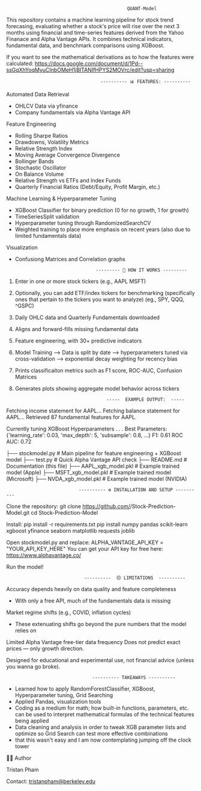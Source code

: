                                                  QUANT-Model

This repository contains a machine learning pipeline for stock trend forecasing, evaluating whether a stock's price will rise over the next 3 months using financial and time-series features derived from the Yahoo Finanace and Alpha Vantage APIs. It combines technical indicators, fundamental data, and benchmark comparisons using XGBoost.

If you want to see the mathematical derivations as to how the features were calculated:
https://docs.google.com/document/d/1Pd--ssGqXhYoqMyuCInbOMeH1jBITANIfHPYS2MOVrc/edit?usp=sharing

                                       ---------- 📊 FEATURES: ----------

Automated Data Retrieval
  - OHLCV Data via yfinance
  - Company fundamentals via Alpha Vantage API

Feature Engineering
  - Rolling Sharpe Ratios
  - Drawdowns, Volatility Metrics
  - Relative Strength Index
  - Moving Average Convergence Divergence
  - Bollinger Bands
  - Stochastic Oscillator
  - On Balance Volume
  - Relative Strength vs ETFs and Index Funds
  - Quarterly Financial Ratios (Debt/Equity, Profit Margin, etc.)

Machine Learning & Hyperparameter Tuning
  - XGBoost Classifier for binary prediction (0 for no growth, 1 for growth)
  - TimeSeriesSplit validation
  - Hyperparameter tuning through RandomizedSearchCV
  - Weighted training to place more emphasis on recent years (also due to limited fundamentals data)
    
Visualization
  - Confusiong Matrices and Correlation graphs

                                      --------- 🧠 HOW IT WORKS ---------

1. Enter in one or more stock tickers (e.g., AAPL MSFT)
2. Optionally, you can add ETF/index tickers for benchmarking (specifically ones that pertain to the tickers you want to analyze) (eg., SPY, QQQ, ^GSPC)
3. Daily OHLC data and Quarterly Fundamentals downloaded
4. Aligns and forward-fills missing fundamental data
5. Feature engineering, with 30+ predictive indicators
6. Model Training --> Data is split by date --> hyperparameters tuned via cross-validation --> exponential decay weighting for recency bias
7. Prints classificaiton metrics such as F1 score, ROC-AUC, Confusion Matrices
8. Generates plots showing aggregate model behavior across tickers

                                         -----  EXAMPLE OUTPUT:  -----
 
Fetching income statement for AAPL...
Fetching balance statement for AAPL...
Retrieved 87 fundamental features for AAPL.

Currently tuning XGBoost Hyperparameters . . .
Best Parameters: {'learning_rate': 0.03, 'max_depth': 5, 'subsample': 0.8, ...}
F1: 0.61
ROC AUC: 0.72

├── stockmodel.py        # Main pipeline for feature engineering + XGBoost model
├── test.py              # Quick Alpha Vantage API check
├── README.md            # Documentation (this file)
├── AAPL_xgb_model.pkl   # Example trained model (Apple)
├── MSFT_xgb_model.pkl   # Example trained model (Microsoft)
├── NVDA_xgb_model.pkl   # Example trained model (NVIDIA)

                               ---------- ⚙️ INSTALLATION AND SETUP ---------- 

Clone the repository: 
git clone https://github.com/<kedamonokokyeu>/Stock-Prediction-Model.git
cd Stock-Prediction-Model

Install: 
pip install -r requirements.txt
pip install numpy pandas scikit-learn xgboost yfinance seaborn matplotlib requests joblib

Open stockmodel.py and replace:
ALPHA_VANTAGE_API_KEY = "YOUR_API_KEY_HERE"
You can get your API key for free here: https://www.alphavantage.co/

Run the model!

                                 ----------  😣 LIMITATIONS  ----------

Accuracy depends heavily on data quality and feature completeness
- With only a free API, much of the fundamentals data is missing

Market regime shifts (e.g., COVID, inflation cycles)
- These extenuating shifts go beyond the pure numbers that the model relies on

Limited Alpha Vantage free-tier data frequency
Does not predict exact prices — only growth direction.

Designed for educational and experimental use, not financial advice (unless you wanna go broke).

                                    ---------- TAKEAWAYS ----------

- Learned how to apply RandomForestClassifier, XGBoost, Hyperparameter tuning, Grid Searching
- Applied Pandas, visualization tools
- Coding as a medium for math; how built-in functions, parameters, etc. can be used to interpret mathematical formulas of the technical features being applied
- Data cleaning and analysis in order to tweak XGB parameter lists and optimize so Grid Search can test more effective combinations
- that this wasn't easy and I am now contemplating jumping off the clock tower

👨‍💻 Author

Tristan Pham

Contact: tristanpham@berkeley.edu




